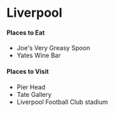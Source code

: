 # Liverpool

#### Places to Eat
- Joe's Very Greasy Spoon
- Yates Wine Bar

#### Places to Visit
- Pier Head
- Tate Gallery
- Liverpool Football Club stadium